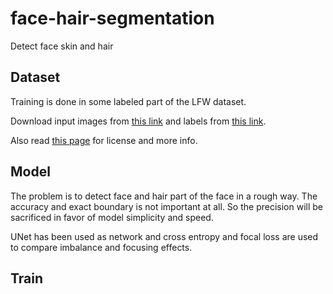 # face-hair-segmentation
Detect face skin and hair

## Dataset

Training is done in some labeled part of the LFW dataset.

Download input images from [this link](http://vis-www.cs.umass.edu/lfw/lfw-funneled.tgz) and labels from [this link](http://vis-www.cs.umass.edu/lfw/part_labels/parts_lfw_funneled_gt_images.tgz).

Also read [this page](http://vis-www.cs.umass.edu/lfw/part_labels/) for license and more info.

## Model

The problem is to detect face and hair part of the face in a rough way. The accuracy and exact boundary is not important at all. So the precision will be sacrificed in favor of model simplicity and speed.

UNet has been used as network and cross entropy and focal loss are used to compare imbalance and focusing effects.

## Train

